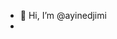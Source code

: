 - 👋 Hi, I’m @ayinedjimi
-
<!---
ayinedjimi/ayinedjimi is a ✨ special ✨ repository because its `README.md` (this file) appears on your GitHub profile.
You can click the Preview link to take a look at your changes.
--->
